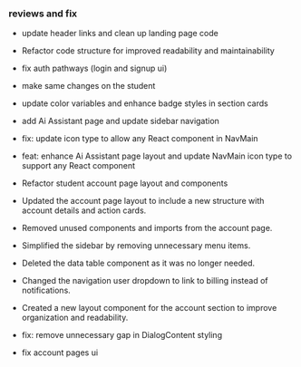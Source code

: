 ### reviews and fix
- update header links and clean up landing page code 
- Refactor code structure for improved readability and maintainability
- fix auth pathways (login and signup ui)
- make same changes on the student 
- update color variables and enhance badge styles in section cards
- add Ai Assistant page and update sidebar navigation
- fix: update icon type to allow any React component in NavMain
- feat: enhance Ai Assistant page layout and update NavMain icon type to support any React component
- Refactor student account page layout and components

- Updated the account page layout to include a new structure with account details and action cards.
- Removed unused components and imports from the account page.
- Simplified the sidebar by removing unnecessary menu items.
- Deleted the data table component as it was no longer needed.
- Changed the navigation user dropdown to link to billing instead of notifications.
- Created a new layout component for the account section to improve organization and readability.

- fix: remove unnecessary gap in DialogContent styling
- fix account pages ui 

